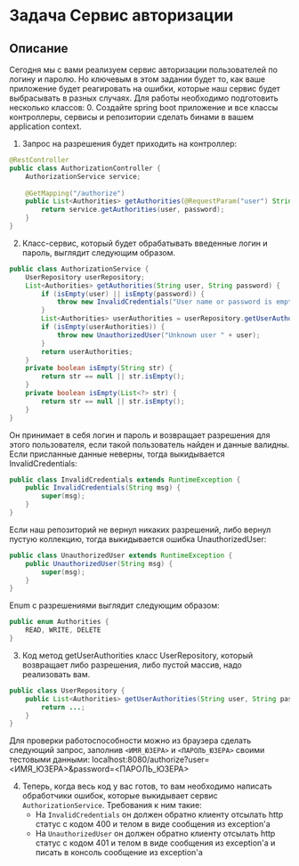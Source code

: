 # Задача Сервис авторизации
## Описание
Сегодня мы с вами реализуем сервис авторизации пользователей по логину и паролю. Но ключевым в этом задании будет то, как ваше приложение будет реагировать на ошибки, которые наш сервис будет выбрасывать в разных случаях.
Для работы необходимо подготовить несколько классов:
0. Создайте spring boot приложение и все классы контроллеры, сервисы и репозитории сделать бинами в вашем application context.
1. Запрос на разрешения будет приходить на контроллер:
```java
@RestController
public class AuthorizationController {
    AuthorizationService service;
    
    @GetMapping("/authorize")
    public List<Authorities> getAuthorities(@RequestParam("user") String user, @RequestParam("password") String password) {
        return service.getAuthorities(user, password);
    }
}
``` 
2. Класс-сервис, который будет обрабатывать введенные логин и пароль, выглядит следующим образом. 
```java
public class AuthorizationService {
    UserRepository userRepository;
    List<Authorities> getAuthorities(String user, String password) {
        if (isEmpty(user) || isEmpty(password)) {
            throw new InvalidCredentials("User name or password is empty");
        }
        List<Authorities> userAuthorities = userRepository.getUserAuthorities(user, password);
        if (isEmpty(userAuthorities)) {
            throw new UnauthorizedUser("Unknown user " + user);
        }
        return userAuthorities;
    }
    private boolean isEmpty(String str) {
        return str == null || str.isEmpty();
    }
    private boolean isEmpty(List<?> str) {
        return str == null || str.isEmpty();
    }
}
``` 
Он принимает в себя логин и пароль и возвращает разрешения для этого пользователя, если такой пользователь найден и данные валидны. Если присланные данные неверны, тогда выкидывается InvalidCredentials:
```java
public class InvalidCredentials extends RuntimeException {
    public InvalidCredentials(String msg) {
        super(msg);
    }
}
``` 
Если наш репозиторий не вернул никаких разрешений, либо вернул пустую коллекцию, тогда выкидывается ошибка UnauthorizedUser:
```java
public class UnauthorizedUser extends RuntimeException {
    public UnauthorizedUser(String msg) {
        super(msg);
    }
}
``` 
Enum с разрешениями выглядит следующим образом:
```java
public enum Authorities {
    READ, WRITE, DELETE
}
``` 
3. Код метод getUserAuthorities класс UserRepository, который возвращает либо разрешения, либо пустой массив, надо реализовать вам.
```java
public class UserRepository {
    public List<Authorities> getUserAuthorities(String user, String password) {
        return ...;
    }
}
``` 
Для проверки работоспособности можно из браузера сделать следующий запрос, заполнив `<ИМЯ_ЮЗЕРА>` и `<ПАРОЛЬ_ЮЗЕРА>` своими тестовыми данными: localhost:8080/authorize?user=<ИМЯ_ЮЗЕРА>&password=<ПАРОЛЬ_ЮЗЕРА>

4. Теперь, когда весь код у вас готов, то вам необходимо написать обработчики ошибок, которые выкидывает сервис `AuthorizationService`. Требования к ним такие:
     - На `InvalidCredentials` он должен обратно клиенту отсылать http статус с кодом 400 и телом в виде сообщения из exception'а
     - На `UnauthorizedUser` он должен обратно клиенту отсылать http статус с кодом 401 и телом в виде сообщения из exception'а и писать в консоль сообщение из exception'а
